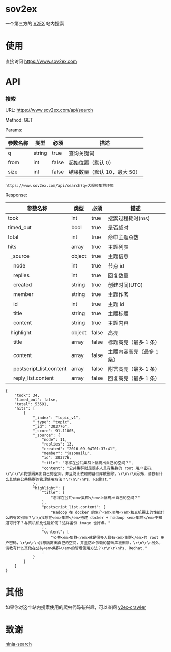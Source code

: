 # sov2ex
一个第三方的 [V2EX](https://www.v2ex.com) 站内搜索

# 使用
直接访问 https://www.sov2ex.com

# API

### 搜索
URL: https://www.sov2ex.com/api/search

Method: GET

Params:

| 参数名称 | 类型 | 必须 | 描述 |
| --- | --- | --- | --- |
| q | string | true | 查询关键词 |
| from | int | false | 起始位置（默认 0） |
| size | int | false | 结果数量（默认 10，最大 50） |

```
https://www.sov2ex.com/api/search?q=大规模集群环境
```

Response:

| 参数名称 | 类型 | 必须 | 描述 |
| --- | --- | --- | --- |
| took | int | true | 搜索过程耗时(ms) |
| timed_out | bool | true | 是否超时 |
| total | int | true | 命中主题总数 |
| hits | array | true | 主题列表 |
| &nbsp;&nbsp;_source | object | true | 主题信息 |
| &nbsp;&nbsp;&nbsp;&nbsp;node | int | true | 节点 id |
| &nbsp;&nbsp;&nbsp;&nbsp;replies | int | true | 回复数量 |
| &nbsp;&nbsp;&nbsp;&nbsp;created | string | true | 创建时间(UTC) |
| &nbsp;&nbsp;&nbsp;&nbsp;member | string | true | 主题作者 |
| &nbsp;&nbsp;&nbsp;&nbsp;id | int | true | 主题 id |
| &nbsp;&nbsp;&nbsp;&nbsp;title | string | true | 主题标题 |
| &nbsp;&nbsp;&nbsp;&nbsp;content | string | true | 主题内容 |
| &nbsp;&nbsp;highlight | object | false | 高亮 |
| &nbsp;&nbsp;&nbsp;&nbsp;title | array | false | 标题高亮（最多 1 条） |
| &nbsp;&nbsp;&nbsp;&nbsp;content | array | false | 主题内容高亮（最多 1 条） |
| &nbsp;&nbsp;&nbsp;&nbsp;postscript_list.content | array | false | 附言高亮（最多 1 条） |
| &nbsp;&nbsp;&nbsp;&nbsp;reply_list.content | array | false | 回复高亮（最多 1 条） |

```
{
    "took": 34,
    "timed_out": false,
    "total": 53591,
    "hits": [
        {
            "_index": "topic_v1",
            "_type": "topic",
            "_id": "303776",
            "_score": 91.11005,
            "_source": {
                "node": 11,
                "replies": 13,
                "created": "2016-09-04T01:37:41",
                "member": "jasonailu",
                "id": 303776,
                "title": "怎样在公共集群上隔离出自己的空间？",
                "content": "公共集群就是很多人具有集群的 root 用户密码，\r\n\r\n我想隔离出自己的空间，并且防止依赖的基础库被删除，\r\n\r\n另外，请教有什么其他在公共集群的管理使用方法？\r\n\r\nPs. Redhat."
            },
            "highlight": {
                "title": [
                    "怎样在公共<em>集群</em>上隔离出自己的空间？"
                ],
                "postscript_list.content": [
                    "Hadoop 在 docker 的生产<em>环境</em>和真机器上的性能什么的有区别吗？\n\n我想在<em>集群</em>搭建 docker + hadoop <em>集群</em>不知道可行不？与真机相比性能如何？这样备份 image 也好点。"
                ],
                "content": [
                    "公共<em>集群</em>就是很多人具有<em>集群</em>的 root 用户密码，\r\n\r\n我想隔离出自己的空间，并且防止依赖的基础库被删除，\r\n\r\n另外，请教有什么其他在公共<em>集群</em>的管理使用方法？\r\n\r\nPs. Redhat."
                ]
            }
        }
    ]
}
```

# 其他
如果你对这个站内搜索使用的爬虫代码有兴趣，可以查阅 [v2ex-crawler](https://github.com/Bynil/v2ex-crawler)

# 致谢
[ninja-search](https://github.com/dbbbit/ninja-search)


